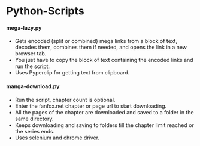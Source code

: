 # Python-Scripts

#### mega-lazy.py

- Gets encoded (split or combined) mega links from a block of text, decodes them, combines them if needed, and opens the link in a new browser tab.
- You just have to copy the block of text containing the encoded links and run the script.
- Uses Pyperclip for getting text from clipboard.



#### manga-download.py

- Run the script, chapter count is optional.
- Enter the fanfox.net chapter or page url to start downloading.
- All the pages of the chapter are downloaded and saved to a folder in the same directory.
- Keeps downloading and saving to folders till the chapter limit reached or the series ends.
- Uses selenium and chrome driver.

